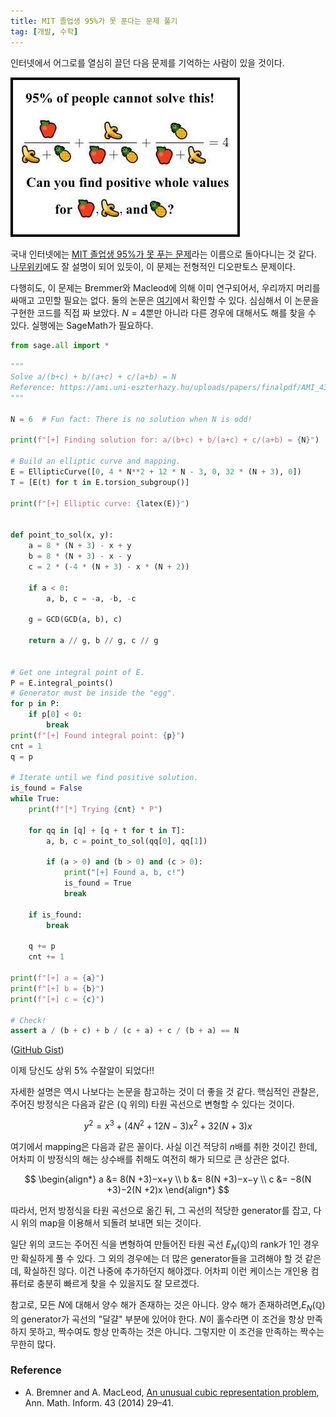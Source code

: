 ```yaml
---
title: MIT 졸업생 95%가 못 푼다는 문제 풀기
tag: [개발, 수학]
---
```


인터넷에서 어그로를 열심히 끌던 다음 문제를 기억하는 사람이 있을 것이다.

![95% of people can't solve this!](/static/images/95-cant-solve-this/problem.jpg)

국내 인터넷에는 [MIT 졸업생 95%가 못 푸는 문제](https://www.dogdrip.net/331446820)라는 이름으로 돌아다니는 것 같다. [나무위키](https://namu.wiki/w/디오판토스%20방정식)에도 잘 설명이 되어 있듯이, 이 문제는 전형적인 디오판토스 문제이다.
<!--more-->

다행히도, 이 문제는 Bremmer와 Macleod에 의해 이미 연구되어서, 우리까지 머리를 싸매고 고민할 필요는 없다. 둘의 논문은 [여기](https://ami.uni-eszterhazy.hu/uploads/papers/finalpdf/AMI_43_from29to41.pdf)에서 확인할 수 있다. 심심해서 이 논문을 구현한 코드를 직접 짜 보았다. $N = 4$뿐만 아니라 다른 경우에 대해서도 해를 찾을 수 있다. 실행에는 SageMath가 필요하다.

```python
from sage.all import *

"""
Solve a/(b+c) + b/(a+c) + c/(a+b) = N
Reference: https://ami.uni-eszterhazy.hu/uploads/papers/finalpdf/AMI_43_from29to41.pdf
"""

N = 6  # Fun fact: There is no solution when N is odd!

print(f"[+] Finding solution for: a/(b+c) + b/(a+c) + c/(a+b) = {N}")

# Build an elliptic curve and mapping.
E = EllipticCurve([0, 4 * N**2 + 12 * N - 3, 0, 32 * (N + 3), 0])
T = [E(t) for t in E.torsion_subgroup()]

print(f"[+] Elliptic curve: {latex(E)}")


def point_to_sol(x, y):
    a = 8 * (N + 3) - x + y
    b = 8 * (N + 3) - x - y
    c = 2 * (-4 * (N + 3) - x * (N + 2))

    if a < 0:
        a, b, c = -a, -b, -c

    g = GCD(GCD(a, b), c)

    return a // g, b // g, c // g


# Get one integral point of E.
P = E.integral_points()
# Generator must be inside the "egg".
for p in P:
    if p[0] < 0:
        break
print(f"[+] Found integral point: {p}")
cnt = 1
q = p

# Iterate until we find positive solution.
is_found = False
while True:
    print(f"[*] Trying {cnt} * P")

    for qq in [q] + [q + t for t in T]:
        a, b, c = point_to_sol(qq[0], qq[1])

        if (a > 0) and (b > 0) and (c > 0):
            print("[+] Found a, b, c!")
            is_found = True
            break

    if is_found:
        break

    q += p
    cnt += 1

print(f"[+] a = {a}")
print(f"[+] b = {b}")
print(f"[+] c = {c}")

# Check!
assert a / (b + c) + b / (c + a) + c / (b + a) == N
```
([GitHub Gist](https://gist.github.com/sp301415/64812b2fc882422b066712a5169144b2))

이제 당신도 상위 5% 수잘알이 되었다!!

자세한 설명은 역시 나보다는 논문을 참고하는 것이 더 좋을 것 같다. 핵심적인 관찰은, 주어진 방정식은 다음과 같은 ($\mathbb Q$ 위의) 타원 곡선으로 변형할 수 있다는 것이다.

$$
y^2 = x^3 + (4N^2+12N-3)x^2 + 32(N+3)x
$$

여기에서 mapping은 다음과 같은 꼴이다. 사실 이건 적당히 $n$배를 취한 것이긴 한데, 어차피 이 방정식의 해는 상수배를 취해도 여전히 해가 되므로 큰 상관은 없다.

$$
\begin{align*}
a &= 8(N +3)−x+y \\
b &= 8(N +3)−x−y \\
c &= −8(N +3)−2(N +2)x
\end{align*}
$$

따라서, 먼저 방정식을 타원 곡선으로 옮긴 뒤, 그 곡선의 적당한 generator를 잡고, 다시 위의 map을 이용해서 되돌려 보내면 되는 것이다.

일단 위의 코드는 주어진 식을 변형하여 만들어진 타원 곡선 $E_N(\mathbb Q)$의 rank가 1인 경우만 확실하게 풀 수 있다. 그 외의 경우에는 더 많은 generator들을 고려해야 할 것 같은데, 확실하진 않다. 이건 나중에 추가하던지 해야겠다. 어차피 이런 케이스는 개인용 컴퓨터로 충분히 빠르게 찾을 수 있을지도 잘 모르겠다.

참고로, 모든 $N$에 대해서 양수 해가 존재하는 것은 아니다. 양수 해가 존재하려면,$E_N(\mathbb Q)$의 generator가 곡선의 "달걀" 부분에 있어야 한다. $N$이 홀수라면 이 조건을 항상 만족하지 못하고, 짝수여도 항상 만족하는 것은 아니다. 그렇지만 이 조건을 만족하는 짝수는 무한히 많다.

### Reference
- A. Bremner and A. MacLeod, [An unusual cubic representation problem](https://ami.uni-eszterhazy.hu/uploads/papers/finalpdf/AMI_43_from29to41.pdf), Ann. Math. Inform. 43 (2014) 29–41.
